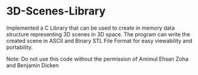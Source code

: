 # 3D-Scenes-Library
 Implemented a C Library that can be used to create in memory data structure representing 3D scenes in 3D space. The program can write the created scene in ASCII and Binary STL File Format for easy viewability and portability.

Note: Do not use this code without the permission of Amimul Ehsan Zoha and Benjamin Dicken 
